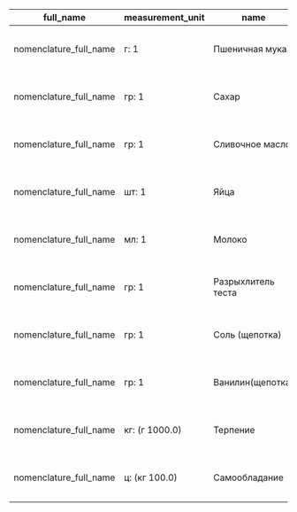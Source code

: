 |full_name|measurement_unit|name|nomenclature_group|uid|
|---------|----------------|----|------------------|---|
|nomenclature_full_name|г: 1|Пшеничная мука|ингредиент|38b2854f-b4d1-4dae-af16-0d2ac548ebf2|
|nomenclature_full_name|гр: 1|Сахар|ингредиент|a59af5f6-03fb-46b1-a813-1326658f8e19|
|nomenclature_full_name|гр: 1|Сливочное масло|ингредиент|c6ea95e1-d179-4791-b8ed-41ae3f4a46d2|
|nomenclature_full_name|шт: 1|Яйца|ингредиент|e9418ac7-266d-4a0c-a92e-7af749974f1f|
|nomenclature_full_name|мл: 1|Молоко|ингредиент|d67d80b6-5fee-4c2b-b151-c3255e75ce0c|
|nomenclature_full_name|гр: 1|Разрыхлитель теста|ингредиент|eacce186-851f-4b08-a976-31c844973d91|
|nomenclature_full_name|гр: 1|Соль (щепотка)|ингредиент|5893564e-f090-4ae5-a2a7-888c2985d523|
|nomenclature_full_name|гр: 1|Ванилин(щепотка)|ингредиент|eaab7cfd-2184-4c61-91ee-f0d111c572df|
|nomenclature_full_name|кг: (г 1000.0)|Терпение|ингредиент|b399e2b2-3f70-4b1a-9844-b2700655c983|
|nomenclature_full_name|ц: (кг 100.0)|Самообладание|ингредиент|064bd731-9710-4886-867b-aaaa7eceae03|
